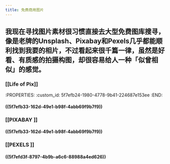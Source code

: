 ```yaml
---
title: 免费商用图片
---
```


## 我现在寻找图片素材很习惯直接去大型免费图库搜寻，像是老牌的Unsplash、Pixabay和Pexels几乎都能顺利找到我要的相片，不过看起来很千篇一律，虽然是好看、有质感的拍摄构图，却很容易给人一种「似曾相似」的感觉。
### [[Life of Pix]]
:PROPERTIES:
:custom_id: 5f7efb24-1980-4778-9b41-224687e153ee
:END:
#### ((5f7efb33-162d-49e1-b98f-4abb69f9b7f9))
### [[PIXABAY  ]]
#### ((5f7efb33-162d-49e1-b98f-4abb69f9b7f9))
### [[PEXELS  ]]
#### ((5f7efd3f-8797-4b9b-a6c6-88988a4ed626))
